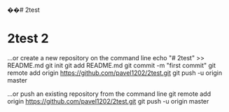 ��# 2test

# 2test 2
…or create a new repository on the command line
echo "# 2test" >> README.md
git init
git add README.md
git commit -m "first commit"
git remote add origin https://github.com/pavel1202/2test.git
git push -u origin master
                
…or push an existing repository from the command line
git remote add origin https://github.com/pavel1202/2test.git
git push -u origin master
